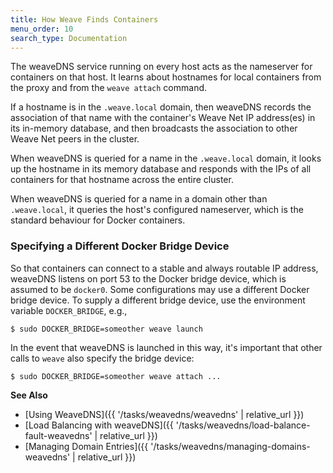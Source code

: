 ```yaml
---
title: How Weave Finds Containers
menu_order: 10
search_type: Documentation
---
```



The weaveDNS service running on every host acts as the nameserver for
containers on that host. It learns about hostnames for local containers
from the proxy and from the `weave attach` command.  

If a hostname is in the `.weave.local` domain, then weaveDNS records the association of that
name with the container's Weave Net IP address(es) in its in-memory
database, and then broadcasts the association to other Weave Net peers in the
cluster.

When weaveDNS is queried for a name in the `.weave.local` domain, it
looks up the hostname in its memory database and responds with the IPs
of all containers for that hostname across the entire cluster.

When weaveDNS is queried for a name in a domain other than
`.weave.local`, it queries the host's configured nameserver, which is
the standard behaviour for Docker containers.

### Specifying a Different Docker Bridge Device

So that containers can connect to a stable and always routable IP
address, weaveDNS listens on port 53 to the Docker bridge device, which
is assumed to be `docker0`.  Some configurations may use a different
Docker bridge device. To supply a different bridge device, use the
environment variable `DOCKER_BRIDGE`, e.g.,

```
$ sudo DOCKER_BRIDGE=someother weave launch
```

In the event that weaveDNS is launched in this way, it's important that
other calls to `weave` also specify the bridge device:

```
$ sudo DOCKER_BRIDGE=someother weave attach ...
```

**See Also**

 * [Using WeaveDNS]({{ '/tasks/weavedns/weavedns' | relative_url }})
 * [Load Balancing with weaveDNS]({{ '/tasks/weavedns/load-balance-fault-weavedns' | relative_url }})
 * [Managing Domain Entries]({{ '/tasks/weavedns/managing-domains-weavedns' | relative_url }})
